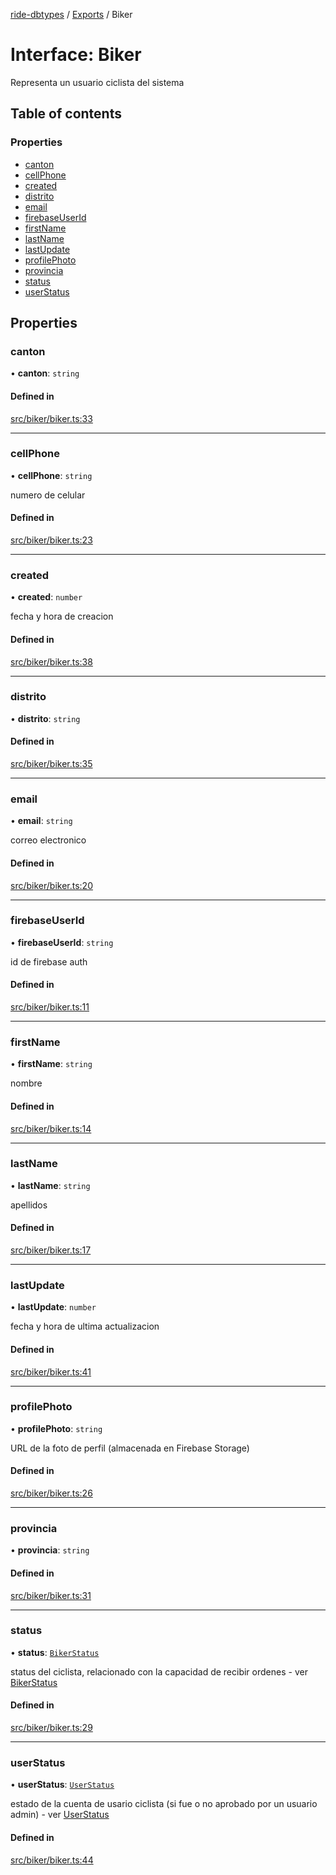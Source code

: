 [ride-dbtypes](../README.md) / [Exports](../modules.md) / Biker

# Interface: Biker

Representa un usuario ciclista del sistema

## Table of contents

### Properties

- [canton](Biker.md#canton)
- [cellPhone](Biker.md#cellphone)
- [created](Biker.md#created)
- [distrito](Biker.md#distrito)
- [email](Biker.md#email)
- [firebaseUserId](Biker.md#firebaseuserid)
- [firstName](Biker.md#firstname)
- [lastName](Biker.md#lastname)
- [lastUpdate](Biker.md#lastupdate)
- [profilePhoto](Biker.md#profilephoto)
- [provincia](Biker.md#provincia)
- [status](Biker.md#status)
- [userStatus](Biker.md#userstatus)

## Properties

### canton

• **canton**: `string`

#### Defined in

[src/biker/biker.ts:33](https://github.com/gatitolabs/ride-dbtypes/blob/c9f7d09/src/biker/biker.ts#L33)

___

### cellPhone

• **cellPhone**: `string`

numero de celular

#### Defined in

[src/biker/biker.ts:23](https://github.com/gatitolabs/ride-dbtypes/blob/c9f7d09/src/biker/biker.ts#L23)

___

### created

• **created**: `number`

fecha y hora de creacion

#### Defined in

[src/biker/biker.ts:38](https://github.com/gatitolabs/ride-dbtypes/blob/c9f7d09/src/biker/biker.ts#L38)

___

### distrito

• **distrito**: `string`

#### Defined in

[src/biker/biker.ts:35](https://github.com/gatitolabs/ride-dbtypes/blob/c9f7d09/src/biker/biker.ts#L35)

___

### email

• **email**: `string`

correo electronico

#### Defined in

[src/biker/biker.ts:20](https://github.com/gatitolabs/ride-dbtypes/blob/c9f7d09/src/biker/biker.ts#L20)

___

### firebaseUserId

• **firebaseUserId**: `string`

id de firebase auth

#### Defined in

[src/biker/biker.ts:11](https://github.com/gatitolabs/ride-dbtypes/blob/c9f7d09/src/biker/biker.ts#L11)

___

### firstName

• **firstName**: `string`

nombre

#### Defined in

[src/biker/biker.ts:14](https://github.com/gatitolabs/ride-dbtypes/blob/c9f7d09/src/biker/biker.ts#L14)

___

### lastName

• **lastName**: `string`

apellidos

#### Defined in

[src/biker/biker.ts:17](https://github.com/gatitolabs/ride-dbtypes/blob/c9f7d09/src/biker/biker.ts#L17)

___

### lastUpdate

• **lastUpdate**: `number`

fecha y hora de ultima actualizacion

#### Defined in

[src/biker/biker.ts:41](https://github.com/gatitolabs/ride-dbtypes/blob/c9f7d09/src/biker/biker.ts#L41)

___

### profilePhoto

• **profilePhoto**: `string`

URL de la foto de perfil (almacenada en Firebase Storage)

#### Defined in

[src/biker/biker.ts:26](https://github.com/gatitolabs/ride-dbtypes/blob/c9f7d09/src/biker/biker.ts#L26)

___

### provincia

• **provincia**: `string`

#### Defined in

[src/biker/biker.ts:31](https://github.com/gatitolabs/ride-dbtypes/blob/c9f7d09/src/biker/biker.ts#L31)

___

### status

• **status**: [`BikerStatus`](../modules.md#bikerstatus)

status del ciclista, relacionado con la capacidad de recibir ordenes - ver [BikerStatus](../modules.md#bikerstatus)

#### Defined in

[src/biker/biker.ts:29](https://github.com/gatitolabs/ride-dbtypes/blob/c9f7d09/src/biker/biker.ts#L29)

___

### userStatus

• **userStatus**: [`UserStatus`](../modules.md#userstatus)

estado de la cuenta de usario ciclista (si fue o no aprobado por un usuario admin) - ver [UserStatus](../modules.md#userstatus)

#### Defined in

[src/biker/biker.ts:44](https://github.com/gatitolabs/ride-dbtypes/blob/c9f7d09/src/biker/biker.ts#L44)
